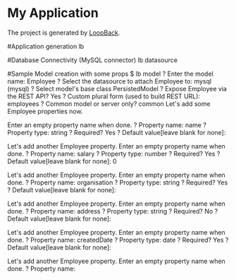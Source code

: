 # My Application

The project is generated by [LoopBack](http://loopback.io).

#Application generation
lb

#Database Connectivity (MySQL connector)
lb datasource

#Sample Model creation with some props
$ lb model
? Enter the model name: Employee
? Select the datasource to attach Employee to: mysql (mysql)
? Select model's base class PersistedModel
? Expose Employee via the REST API? Yes
? Custom plural form (used to build REST URL): employees
? Common model or server only? common
Let's add some Employee properties now.

Enter an empty property name when done.
? Property name: name
? Property type: string
? Required? Yes
? Default value[leave blank for none]:

Let's add another Employee property.
Enter an empty property name when done.
? Property name: salary
? Property type: number
? Required? Yes
? Default value[leave blank for none]: 0

Let's add another Employee property.
Enter an empty property name when done.
? Property name: organisation
? Property type: string
? Required? Yes
? Default value[leave blank for none]:

Let's add another Employee property.
Enter an empty property name when done.
? Property name: address
? Property type: string
? Required? No
? Default value[leave blank for none]:

Let's add another Employee property.
Enter an empty property name when done.
? Property name: createdDate
? Property type: date
? Required? Yes
? Default value[leave blank for none]:

Let's add another Employee property.
Enter an empty property name when done.
? Property name:
